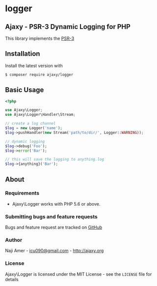 # logger

## Ajaxy - PSR-3 Dynamic Logging for PHP

This library implements the [PSR-3](https://github.com/php-fig/fig-standards/blob/master/accepted/PSR-3-logger-interface.md)

## Installation

Install the latest version with

```bash
$ composer require ajaxy/logger
```

## Basic Usage

```php
<?php

use Ajaxy\Logger;
use Ajaxy\Logger\Handler\Stream;

// create a log channel
$log = new Logger('name');
$log->pushHandler(new Stream('path/to/dir/', Logger::WARNING));

// dynamic logging
$log->debug('Foo');
$log->error('Bar');

// this will save the logging to anything.log
$log->{anything}('Bar');
```

## About

### Requirements

- Ajaxy\Logger works with PHP 5.6 or above.

### Submitting bugs and feature requests

Bugs and feature request are tracked on [GitHub](https://github.com/n-for-all/logger/issues)

### Author

Naji Amer - <icu090@gmail.com> - <http://ajaxy.org><br />

### License

Ajaxy\Logger is licensed under the MIT License - see the `LICENSE` file for details
